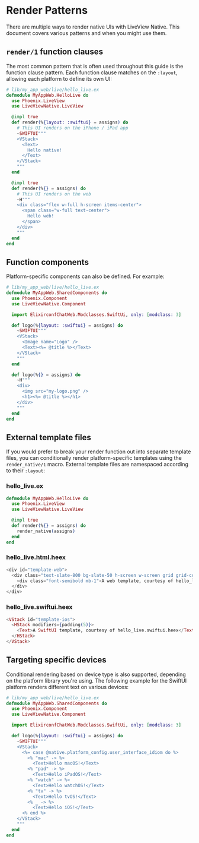 # Render Patterns

There are multiple ways to render native UIs with LiveView Native. This document covers various
patterns and when you might use them.

## `render/1` function clauses

The most common pattern that is often used throughout this guide is the function clause pattern.
Each function clause matches on the `:layout`, allowing each platform to define its own UI:

```elixir
# lib/my_app_web/live/hello_live.ex
defmodule MyAppWeb.HelloLive do
  use Phoenix.LiveView
  use LiveViewNative.LiveView

  @impl true
  def render(%{layout: :swiftui} = assigns) do
    # This UI renders on the iPhone / iPad app
    ~SWIFTUI"""
    <VStack>
      <Text>
        Hello native!
      </Text>
    </VStack>
    """
  end

  @impl true
  def render(%{} = assigns) do
    # This UI renders on the web
    ~H"""
    <div class="flex w-full h-screen items-center">
      <span class="w-full text-center">
        Hello web!
      </span>
    </div>
    """
  end
end
```

## Function components

Platform-specific components can also be defined. For example:

```elixir
# lib/my_app_web/live/hello_live.ex
defmodule MyAppWeb.SharedComponents do
  use Phoenix.Component
  use LiveViewNative.Component

  import ElixirconfChatWeb.Modclasses.SwiftUi, only: [modclass: 3]

  def logo(%{layout: :swiftui} = assigns) do
    ~SWIFTUI"""
    <VStack>
      <Image name="Logo" />
      <Text><%= @title %></Text>
    </VStack>
    """
  end

  def logo(%{} = assigns) do
    ~H"""
    <div>
      <img src="my-logo.png" />
      <h1><%= @title %></h1>
    </div>
    """
  end
end
```

## External template files

If you would prefer to break your render function out into separate template files, you can
conditionally render platform-specific templates using the `render_native/1` macro. External
template files are namespaced according to their `:layout`:

<!-- tabs-open -->

### hello_live.ex

```elixir
defmodule MyAppWeb.HelloLive do
  use Phoenix.LiveView
  use LiveViewNative.LiveView

  @impl true
  def render(%{} = assigns) do
    render_native(assigns)
  end
end
```

### hello_live.html.heex
```heex
<div id="template-web">
  <div class="text-slate-800 bg-slate-50 h-screen w-screen grid grid-cols-1 gap-1 content-center items-center text-center">
    <div class="font-semibold mb-1">A web template, courtesy of hello_live.html.heex</div>
  </div>
</div>
```

### hello_live.swiftui.heex
```heex
<VStack id="template-ios">
  <HStack modifiers={padding(5)}>
    <Text>A SwiftUI template, courtesy of hello_live.swiftui.heex</Text>
  </HStack>
</VStack>
```

<!-- tabs-close -->

## Targeting specific devices

Conditional rendering based on device type is also supported, depending on the platform library you're using.
The following example for the SwiftUI platform renders different text on various devices:

```elixir
# lib/my_app_web/live/hello_live.ex
defmodule MyAppWeb.SharedComponents do
  use Phoenix.Component
  use LiveViewNative.Component

  import ElixirconfChatWeb.Modclasses.SwiftUi, only: [modclass: 3]

  def logo(%{layout: :swiftui} = assigns) do
    ~SWIFTUI"""
    <VStack>
      <%= case @native.platform_config.user_interface_idiom do %>
        <% "mac" -> %>
          <Text>Hello macOS!</Text>
        <% "pad" -> %>
          <Text>Hello iPadOS!</Text>
        <% "watch" -> %>
          <Text>Hello watchOS!</Text>
        <% "tv" -> %>
          <Text>Hello tvOS!</Text>
        <% _ -> %>
          <Text>Hello iOS!</Text>
      <% end %>
    </VStack>
    """
  end
end
```
